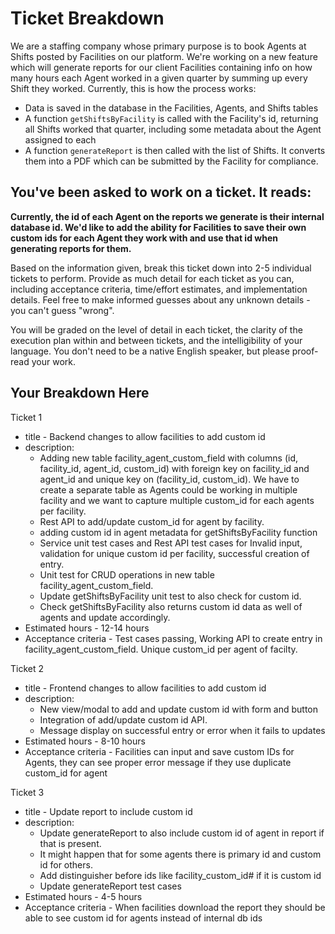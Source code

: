 # Ticket Breakdown
We are a staffing company whose primary purpose is to book Agents at Shifts posted by Facilities on our platform. We're working on a new feature which will generate reports for our client Facilities containing info on how many hours each Agent worked in a given quarter by summing up every Shift they worked. Currently, this is how the process works:

- Data is saved in the database in the Facilities, Agents, and Shifts tables
- A function `getShiftsByFacility` is called with the Facility's id, returning all Shifts worked that quarter, including some metadata about the Agent assigned to each
- A function `generateReport` is then called with the list of Shifts. It converts them into a PDF which can be submitted by the Facility for compliance.

## You've been asked to work on a ticket. It reads:

**Currently, the id of each Agent on the reports we generate is their internal database id. We'd like to add the ability for Facilities to save their own custom ids for each Agent they work with and use that id when generating reports for them.**


Based on the information given, break this ticket down into 2-5 individual tickets to perform. Provide as much detail for each ticket as you can, including acceptance criteria, time/effort estimates, and implementation details. Feel free to make informed guesses about any unknown details - you can't guess "wrong".


You will be graded on the level of detail in each ticket, the clarity of the execution plan within and between tickets, and the intelligibility of your language. You don't need to be a native English speaker, but please proof-read your work.

## Your Breakdown Here

Ticket 1
-  title - Backend changes to allow facilities to add custom id
- description:
    - Adding new table facility_agent_custom_field with columns (id, facility_id, agent_id, custom_id) with foreign key on facility_id and agent_id and unique key on (facility_id, custom_id). We have to create a separate table as Agents could be working in multiple facility and we want to capture multiple custom_id for each agents per facility.
    - Rest API to add/update custom_id for agent by facility.
    - adding custom id in agent metadata for getShiftsByFacility function
    - Service unit test cases and Rest API test cases for Invalid input, validation for unique custom id per facility, successful creation of entry.
    - Unit test for CRUD operations in new table facility_agent_custom_field.
    - Update getShiftsByFacility unit test to also check for custom id.
    - Check getShiftsByFacility also returns custom id data as well of agents and update accordingly.
- Estimated hours - 12-14 hours
- Acceptance criteria - Test cases passing, Working API to create entry in facility_agent_custom_field. Unique custom_id per agent of facilty. 

Ticket 2
- title - Frontend changes to allow facilities to add custom id
- description:
    - New view/modal to add and update custom id with form and button
    - Integration of add/update custom id API.
    - Message display on successful entry or error when it fails to updates
- Estimated hours - 8-10 hours
- Acceptance criteria - Facilities can input and save custom IDs for Agents, they can see proper error message if they use duplicate custom_id for agent    

Ticket 3
- title - Update report to include custom id
- description:
    - Update generateReport to also include custom id of agent in report if that is present. 
    - It might happen that for some agents there is primary id and custom id for others.
    - Add distinguisher before ids like facility_custom_id# if it is custom id
    - Update generateReport test cases
- Estimated hours - 4-5 hours
- Acceptance criteria - When facilities download the report they should be able to see custom id for agents instead of internal db ids     
